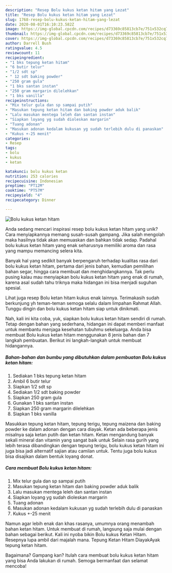 ```yaml
---
description: "Resep Bolu kukus ketan hitam yang Lezat"
title: "Resep Bolu kukus ketan hitam yang Lezat"
slug: 1768-resep-bolu-kukus-ketan-hitam-yang-lezat
date: 2020-08-01T16:10:23.582Z
image: https://img-global.cpcdn.com/recipes/d73369c85813cb7e/751x532cq70/bolu-kukus-ketan-hitam-foto-resep-utama.jpg
thumbnail: https://img-global.cpcdn.com/recipes/d73369c85813cb7e/751x532cq70/bolu-kukus-ketan-hitam-foto-resep-utama.jpg
cover: https://img-global.cpcdn.com/recipes/d73369c85813cb7e/751x532cq70/bolu-kukus-ketan-hitam-foto-resep-utama.jpg
author: Darrell Bush
ratingvalue: 4.5
reviewcount: 11
recipeingredient:
- "1 bks tepung ketan hitam"
- "6 butir telur"
- "1/2 sdt sp"
- " 12 sdt baking powder"
- "250 gram gula"
- "1 bks santan instan"
- "250 gram margarin dilelehkan"
- "1 bks vanilla"
recipeinstructions:
- "Mix telur gula dan sp sampai putih"
- "Masukan tepung ketan hitam dan baking powder aduk balik"
- "Lalu masukan mentega leleh dan santan instan"
- "Siapkan loyang yg sudah dioleskan margarin"
- "Tuang adonan"
- "Masukan adonan kedalam kukusan yg sudah terlebih dulu di panaskan"
- "Kukus +-25 menit"
categories:
- Resep
tags:
- bolu
- kukus
- ketan

katakunci: bolu kukus ketan 
nutrition: 253 calories
recipecuisine: Indonesian
preptime: "PT12M"
cooktime: "PT57M"
recipeyield: "4"
recipecategory: Dinner

---
```



![Bolu kukus ketan hitam](https://img-global.cpcdn.com/recipes/d73369c85813cb7e/751x532cq70/bolu-kukus-ketan-hitam-foto-resep-utama.jpg)

Anda sedang mencari inspirasi resep bolu kukus ketan hitam yang unik? Cara menyiapkannya memang susah-susah gampang. Jika salah mengolah maka hasilnya tidak akan memuaskan dan bahkan tidak sedap. Padahal bolu kukus ketan hitam yang enak seharusnya memiliki aroma dan rasa yang mampu memancing selera kita.

Banyak hal yang sedikit banyak berpengaruh terhadap kualitas rasa dari bolu kukus ketan hitam, pertama dari jenis bahan, kemudian pemilihan bahan segar, hingga cara membuat dan menghidangkannya. Tak perlu pusing kalau mau menyiapkan bolu kukus ketan hitam yang enak di rumah, karena asal sudah tahu triknya maka hidangan ini bisa menjadi suguhan spesial.

Lihat juga resep Bolu ketan hitam kukus enak lainnya. Terimakasih sudah berkunjung yh teman-teman semoga selalu dalam limpahan Rahmat Allah. Tunggu dingin dan bolu kukus ketan hitam siap untuk dinikmati.


Nah, kali ini kita coba, yuk, siapkan bolu kukus ketan hitam sendiri di rumah. Tetap dengan bahan yang sederhana, hidangan ini dapat memberi manfaat untuk membantu menjaga kesehatan tubuhmu sekeluarga. Anda bisa membuat Bolu kukus ketan hitam menggunakan 8 jenis bahan dan 7 langkah pembuatan. Berikut ini langkah-langkah untuk membuat hidangannya.

<!--inarticleads1-->

##### Bahan-bahan dan bumbu yang dibutuhkan dalam pembuatan Bolu kukus ketan hitam:

1. Sediakan 1 bks tepung ketan hitam
1. Ambil 6 butir telur
1. Siapkan 1/2 sdt sp
1. Sediakan  1/2 sdt baking powder
1. Siapkan 250 gram gula
1. Gunakan 1 bks santan instan
1. Siapkan 250 gram margarin dilelehkan
1. Siapkan 1 bks vanilla


Masukkan tepung ketan hitam, tepung terigu, tepung maizena dan baking powder ke dalam adonan dengan cara diayak. Ketan ada beberapa jenis misalnya saja ketan putih dan ketan hitam. Ketan mengandung banyak sekali mineral dan vitamin yang sangat baik untuk Selain rasa gurih yang lebih terasa dibandingkan dengan tepung terigu, bolu kukus ketan hitam ini juga bisa jadi alternatif sajian atau camilan untuk. Tentu juga bolu kukus bisa disajikan dalam bentuk loyang donat. 

<!--inarticleads2-->

##### Cara membuat Bolu kukus ketan hitam:

1. Mix telur gula dan sp sampai putih
1. Masukan tepung ketan hitam dan baking powder aduk balik
1. Lalu masukan mentega leleh dan santan instan
1. Siapkan loyang yg sudah dioleskan margarin
1. Tuang adonan
1. Masukan adonan kedalam kukusan yg sudah terlebih dulu di panaskan
1. Kukus +-25 menit


Namun agar lebih enak dan khas rasanya, umumnya orang menambah bahan ketan hitam. Untuk membuat di rumah, langsung saja mulai dengan bahan sebagai berikut. Kali ini nyoba bikin Bolu kukus Ketan Hitam. Resepnya lupa ambil dari majalah mana. Tepung Ketan Hitam DiayakAyak tepung ketan hitam. 

Bagaimana? Gampang kan? Itulah cara membuat bolu kukus ketan hitam yang bisa Anda lakukan di rumah. Semoga bermanfaat dan selamat mencoba!
